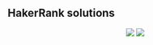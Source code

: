 ## HakerRank solutions  
<p align="center">
<img src="https://img.shields.io/github/commit-activity/w/bartoszclapinski/ChallengesSolutions?color=green&style=for-the-badge">
<img src="https://img.shields.io/badge/Problems%20Solved-18-blueviolet?style=for-the-badge">
</p>
